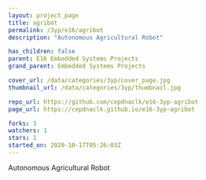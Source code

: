 ```yaml
---
layout: project_page
title: agribot
permalink: /3yp/e16/agribot
description: "Autonomous Agricultural Robot"

has_children: false
parent: E16 Embedded Systems Projects
grand_parent: Embedded Systems Projects

cover_url: /data/categories/3yp/cover_page.jpg
thumbnail_url: /data/categories/3yp/thumbnail.jpg

repo_url: https://github.com/cepdnaclk/e16-3yp-agribot
page_url: https://cepdnaclk.github.io/e16-3yp-agribot

forks: 3
watchers: 1
stars: 1
started_on: 2020-10-17T05:26:03Z
---
```

Autonomous Agricultural Robot

